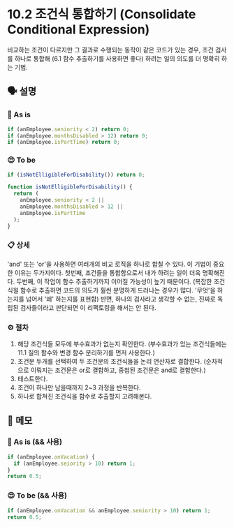 # 10.2 조건식 통합하기 (Consolidate Conditional Expression)

비교하는 조건이 다르지만 그 결과로 수행되는 동작이 같은 코드가 있는 경우, 조건 검사를 하나로 통합해 (6.1 함수 추출하기를 사용하면 좋다) 하려는 일의 의도를 더 명확히 하는 기법.

## 🗣 설명

### 🧐 As is

```js
if (anEmployee.seniority < 2) return 0;
if (anEmployee.monthsDisabled > 12) return 0;
if (anEmployee.isPartTime) return 0;
```

### 😍 To be

```js
if (isNotElligibleForDisability()) return 0;

function isNotElligibleForDisability() {
  return (
    anEmployee.seniority < 2 ||
    anEmployee.monthsDisabled > 12 ||
    anEmployee.isPartTime
  );
}
```

### 📋 상세

'and' 또는 'or'을 사용하면 여러개의 비교 로직을 하나로 합칠 수 있다.
이 기법이 중요한 이유는 두가지이다.
첫번째, 조건들을 통합함으로서 내가 하려는 일이 더욱 명확해진다.
두번째, 이 작업이 함수 추출하기까지 이어질 가능성이 높기 때문이다. (복잡한 조건식읠 함수로 추출하면 코드의 의도가 훨씬 분명하게 드러나는 경우가 많다. '무엇'을 하는지를 넘어서 '왜' 하는지를 표현함)
반면, 하나의 검사라고 생각할 수 없는, 진짜로 독립된 검사들이라고 판단되면 이 리팩토링을 해서는 안 된다.

### ⚙️ 절차

1. 해당 조건식들 모두에 부수효과가 없는지 확인한다.
   (부수효과가 있는 조건식들에는 11.1 질의 함수와 변경 함수 분리하기를 먼저 사용한다.)
2. 조건문 두개를 선택하여 두 조건문의 조건식들을 논리 연산자로 결합한다.
   (순차적으로 이뤄지는 조건문은 or로 결합하고, 중첩된 조건문은 and로 결합한다.)
3. 테스트한다.
4. 조건이 하나만 남을때까지 2~3 과정을 반복한다.
5. 하나로 합쳐진 조건식을 함수로 추출할지 고려해본다.

## 📝 메모

### 🧐 As is (&& 사용)

```js
if (anEmployee.onVacation) {
  if (anEmployee.seiority > 10) return 1;
}
return 0.5;
```

### 😍 To be (&& 사용)

```js
if (anEmployee.onVacation && anEmployee.seniority > 10) return 1;
return 0.5;
```
